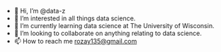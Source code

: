 - 👋 Hi, I’m @data-z
- 👀 I’m interested in all things data science.
- 🌱 I’m currently learning data science at The University of Wisconsin.
- 💞️ I’m looking to collaborate on anything relating to data science.
- 📫 How to reach me rozay135@gmail.com

<!---
data-z/data-z is a ✨ special ✨ repository because its `README.md` (this file) appears on your GitHub profile.
You can click the Preview link to take a look at your changes.
--->
